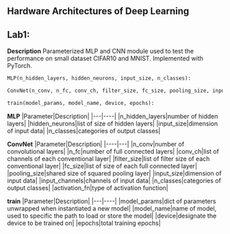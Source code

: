 ## Hardware Architectures of Deep Learning

## Lab1:
**Description**
Parameterized MLP and CNN module used to test the performance on small dataset CIFAR10 and MNIST. Implemented with PyTorch.

```python
MLP(n_hidden_layers, hidden_neurons, input_size, n_classes):
```

```python
ConvNet(n_conv, n_fc, conv_ch, filter_size, fc_size, pooling_size, input_size, input_channels, n_classes, activation_fn): #same usage as LeNet
```

```python
train(model_params, model_name, device, epochs):
```

**MLP**
|Parameter|Description|
|---|----|
|n_hidden_layers|number of hidden layers|
|hidden_neurons|list of size of hidden layers|
|input_size|dimension of input data|
|n_classes|categories of output classes|

**ConvNet**
|Parameter|Description|
|----|---|
|n_conv|number of convolutional layers|
|n_fc|number of full connected layers|
|conv_ch|list of channels of each conventional layer|
|filter_size|list of filter size of each conventional layer|
|fc_size|list of size of each full connected layer|
|pooling_size|shared size of squared pooling layer|
|input_size|dimension of input data|
|input_channels|channels of input data|
|n_classes|categories of output classes|
|activation_fn|type of activation function|

**train**
|Parameter|Description|
|---|----|
|model_params|dict of parameters unwrapped when instantiated a new model|
|model_name|name of model, used to specific the path to load or store the model|
|device|designate the device to be trained on|
|epochs|total training epochs|
